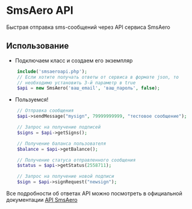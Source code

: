 SmsAero API
=========

Быстрая отправка sms-сообщений через API сервиса SmsAero


Использование
--------------
 - Подключаем класс и создаем его экземпляр

```php
    include('smsaeroapi.php');
    // Если хотите получать ответы от сервиса в формате json, то
    // необходимо установить 3-й параметр в true
    $api = new SmsAero('ваш_email', 'ваш_пароль', false);
```

 - Пользуемся!

```php
    // Отправка сообщения
    $api->sendMessage("mysign", 79999999999, "тестовое сообщение");

    // Запрос на получение подписей
    $signs = $api->getSigns();

    // Получение баланса пользователя
    $balance = $api->getBalance();

    // Получение статуса отправленного сообщения
    $status = $api->getStatus(2558711);

    // Запрос на получение новой подписи
    $sign = $api->signRequest("newsign");
```
Все подробности об ответах API можно посмотреть в официальной документации [API SmsAero](http://smsaero.ru/api/)